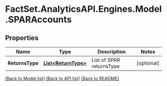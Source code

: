 # FactSet.AnalyticsAPI.Engines.Model.SPARAccounts

## Properties

Name | Type | Description | Notes
------------ | ------------- | ------------- | -------------
**ReturnsType** | [**List&lt;ReturnType&gt;**](ReturnType.md) | List of SPAR returnsType | [optional] 

[[Back to Model list]](../README.md#documentation-for-models) [[Back to API list]](../README.md#documentation-for-api-endpoints) [[Back to README]](../README.md)

